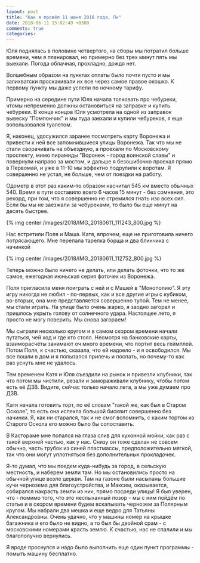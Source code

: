 ```yaml
---
layout: post
title: "Как я провёл 11 июня 2018 года, Пн"
date: 2018-06-11 15:02:49 +0300
comments: true
categories: 
---
```

Юля поднялась в половине четвертого, на сборы мы потратил больше времени, чем я планировал, но примерно без трех минут пять мы выехали. Погода облачная, прохладно, дождя нет.

Волшебным образом на пунктах оплаты было почти пусто и мы залихватски проскакивали их все через самое правое окошко. К первому пункту мы даже успели по ночному тарифу.

Примерно на середине пути Юля начала толковать про чебуреки, чтомы непременно должны остановиться на заправке и купить чебуреки. В конце концов Юля усмотрела на одной из заправок вывеску "Помпончик" и мы туда заехали и купили чебуреков, я еще вопользовался туалетом.


Я, наконец, удосужился заранее посмотреть карту Воронежа и привести к ней все запомнившиеся улицы Воронежа. Так что мы не стали сворачивать на объездную, а проехали по Московскому проспекту, мимо пирамиды "Воронеж - город воинской славы" и повернули направо за мостом, и дальше я безошибочно проехал прямо в Первомай, и уже в 11-10 мы эффектно подрулили к воротам. Я совершенно не устал, не больше, чем от поездки на работу.

Одометр в этот раз каким-то образом насчитал 545 км вместо обычных 540. Время в пути составило всего 6 часов 15 минут - без сомнения, это рекорд, при том, что я совершенно не стремился гнать изо всех сил. Если бы мы не заезжали за чебуреками, то было бы еще минут на десять быстрее.

{% img center /images/2018/IMG_20180611_111243_800.jpg %}

Нас встретили Поля и Маша. Катя, впрочем, еще не приготовила ничего потрясающего. Мне перепала тарелка борща и два блинчика с начинкой

{% img center /images/2018/IMG_20180611_112752_800.jpg %}

Теперь можно было ничего не делать, или делать фоточки, что то же самое, ежегодная июньская серия фоточек из Воронежа.

Поля пригласила меня поиграть с ней и с Машей в "Монополию". Я эту игру никогда не любил - по-первых, как и все другие игры с кубиком, во-вторых, она мне представляется совершенно тупой. Тем не менее, мы стали играть. На улице было очень жарко, я заодно загорал и пришлось укрыть голову от солнечного удара. Настоящее лето, я просто не могу поверить. Мы снова загораем! 

Мы сыграли несколько кругом и в самом скором времени начали путаться, чей ход и где кто стоял. Несмотря на банковские карты, взаиморасчёты занимают оч много времени, что портит весь геймплей. Потом Поля, к счастью, сказала, что ей надоело - и я освободился. Мы все пошли в дом и я попытался прилечь и поспать, но почему-то как раз уснуть мне не удалось.

Тем временем Катя и Юля съездили на рынок и привезли клубники, так что потом мы чистили, резали и замораживали клубнику, чтобы потом есть её ДЗВ. Видите, сейчас только начало лета, а мы уже думаем про ДЗВ.

Катя начала готовить торт, по её словам "такой же, как был в Старом Осколе", то есть она испекла большой бисквит совершенно без начинки. Я, как ни старался, так и не смог вспомнить, с каким тортом из Старого Оскола его можно было бы сопоставить.


В Кастораме мне попался на глаза слив для кухонной мойки, как раз с такой верхней частью, как у нас. Снизу он тоже сделан не совсем обычно, часть трубок из синей пластмассы, предположительно мягкой, так что они могут уплотняться без дополнительных прокладочек.


Я-то думал, что мы поедем куда-нибудь за город, в сельскую местность, и наберем земли там. Но мы остановились просто на обычной улице возле церкви. Там на газоне были насыпаны большие кучи чернозема для благоустройства, и Максим, оказывается, собирался накрасть земли из них, прямо посреди улицы! Я был уверен, что - помимо того, что это неслыханный позор - мы с ним пойдём по статье и в скором времени будем вскапывать чернозем за Полярным кругом. Мы набрали два мешка и еще ведро для Татьяны Александровны. Очень удачно, что у машины номер на крышке багажника и его было не видно, а то был бы двойной срам - с московскими номерами красть землю. К счастью, нас не спалили и мы благополучно вернулись.

Я вроде проснулся и надо было выполнить еще один пункт программы - помыть машину бесплатно.